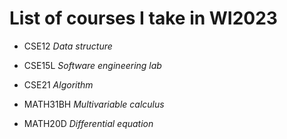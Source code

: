 List of courses I take in WI2023
===========
* CSE12 _Data structure_

* CSE15L _Software engineering lab_

* CSE21 _Algorithm_

* MATH31BH _Multivariable calculus_

* MATH20D _Differential equation_

